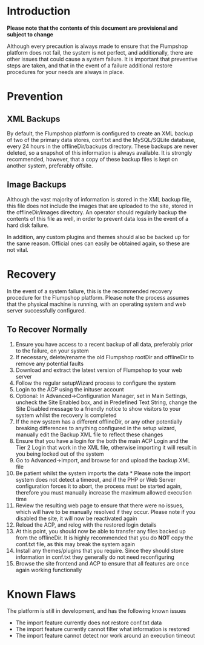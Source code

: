 # Introduction #

**Please note that the contents of this document are provisional and subject to change**

Although every precaution is always made to ensure that the Flumpshop platform does not fail, the system is not perfect, and additionally, there are other issues that could cause a system failure. It is important that preventive steps are taken, and that in the event of a failure additional restore procedures for your needs are always in place.


# Prevention #

## XML Backups ##
By default, the Flumpshop platform is configured to create an XML backup of two of the primary data stores, conf.txt and the MySQL/SQLite database, every 24 hours in the offlineDir/backups directory. These backups are never deleted, so a snapshot of this information is always available. It is strongly recommended, however, that a copy of these backup files is kept on another system, preferably offsite.

## Image Backups ##
Although the vast majority of information is stored in the XML backup file, this file does not include the images that are uploaded to the site, stored in the offlineDir/images directory. An operator should regularly backup the contents of this file as well, in order to prevent data loss in the event of a hard disk failure.

In addition, any custom plugins and themes should also be backed up for the same reason. Official ones can easily be obtained again, so these are not vital.

# Recovery #

In the event of a system failure, this is the recommended recovery procedure for the Flumpshop platform. Please note the process assumes that the physical machine is running, with an operating system and web server successfully configured.

## To Recover Normally ##

  1. Ensure you have access to a recent backup of all data, preferably prior to the failure, on your system
  1. If necessary, delete/rename the old Flumpshop rootDir and offlineDir to remove any potential faults
  1. Download and extract the latest version of Flumpshop to your web server
  1. Follow the regular setupWizard process to configure the system
  1. Login to the ACP using the inituser account
  1. Optional: In Advanced->Configuration Manager, set in Main Settings, uncheck the Site Enabled box, and in Predefined Text String, change the Site Disabled message to a friendly notice to show visitors to your system whilst the recovery is completed
  1. If the new system has a different offlineDir, or any other potentially breaking differences to anything configured in the setup wizard, manually edit the Backup XML file to reflect these changes
  1. Ensure that you have a login for the both the main ACP Login and the Tier 2 Login that work in the XML file, otherwise importing it will result in you being locked out of the system
  1. Go to Advanced->Import, and browse for and upload the backup XML file
  1. Be patient whilst the system imports the data
    * Please note the import system does not detect a timeout, and if the PHP or Web Server configuration forces it to abort, the process must be started again, therefore you must manually increase the maximum allowed execution time
  1. Review the resulting web page to ensure that there were no issues, which will have to be manually resolved if they occur. Please note if you disabled the site, it will now be reactivated again
  1. Reload the ACP, and relog with the restored login details
  1. At this point, you should now be able to transfer any files backed up from the offlineDir. It is highly recommended that you do **NOT** copy the conf.txt file, as this may break the system again
  1. Install any themes/plugins that you require. Since they should store information in conf.txt they generally do not need reconfiguring
  1. Browse the site frontend and ACP to ensure that all features are once again working functionally

# Known Flaws #

The platform is still in development, and has the following known issues

  * The import feature currently does not restore conf.txt data
  * The import feature currently cannot filter what information is restored
  * The import feature cannot detect nor work around an execution timeout